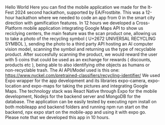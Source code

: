 Hello World
Here you can find the mobile application we made for the It-Fest 2024 second hackathon, supported by EA/Frostbite.
This was a 12-hour hackathon where we needed to code an app from 0 in the smart city direction with gamification features.
In 12 hours we developed a Cross-Platform mobile application integrating Google Maps API to show us reciclying centers, the main feature was the scan product one,
allowing us to take a photo of the recycling symbol ( U+2672 UNIVERSAL RECYCLING SYMBOL ), sending the photo to a third party API hosting an AI computer vision model,
scanning the symbol and returning us the type of recyclable product.
After succesfully scanning the product, we would reward the user with 5 coins that could be used as an exchange for rewards ( discounts, products etc ), being able to
also identifying othe objects as humans or non-recyclable trash.
The AI API/Model used is this one: https://www.nyckel.com/pretrained-classifiers/recycling-identifier/
We used Expo wrapper for the app development and its libraries expo-camera, expo-location and expo-maps for taking the pictures and integrating Google Maps.
The technology stack was React Native through Expo for the mobile development, Nodejs for the backend server and MongoDB for the database.
The application can be easily tested by executing npm install on both mobileapp and backend folders and running npm run start on the backend, npx expo start on the
mobile-app and using it with expo go.
Please note that we developed this app in 10 hours.
